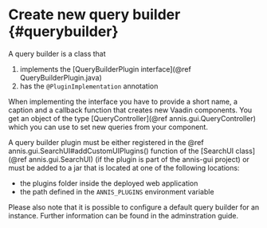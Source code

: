 Create new query builder  {#querybuilder}
========================

A query builder is a class that
1. implements the [QueryBuilderPlugin interface](@ref QueryBuilderPlugin.java)
2. has the `@PluginImplementation` annotation

When implementing the interface you have to provide a short name, a caption
and a callback function that creates new Vaadin components. You get an object
of the type [QueryController](@ref annis.gui.QueryController) which you can use to set new queries from your
component.

A query builder plugin must be either registered in the @ref annis.gui.SearchUI#addCustomUIPlugins() function
of the [SearchUI class](@ref annis.gui.SearchUI) (if the plugin is part of the annis-gui project) or must be
added to a jar that is located at one of the following locations:
- the plugins folder inside the deployed web application
- the path defined in the `ANNIS_PLUGINS` environment variable

Please also note that it is possible to configure a default query builder for an
instance. Further information can be found in the adminstration guide.
